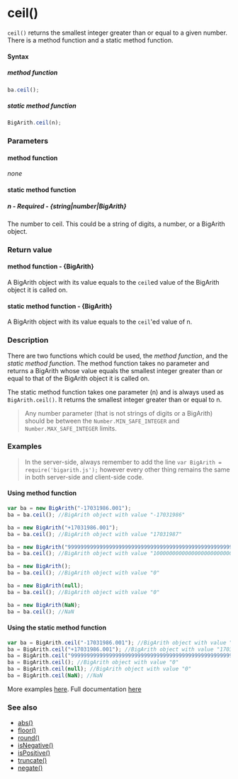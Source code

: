 # ceil()
<code>ceil()</code> returns the smallest integer greater than or equal to a given number. There is a method function and a static method function.

#### Syntax
##### method function
```javascript
ba.ceil();
```

##### static method function
```javascript
BigArith.ceil(n);
```
 
### Parameters
#### method function
*none*

#### static method function
##### n - Required - {string|number|BigArith}
The number to ceil. This could be a string of digits, a number, or a BigArith object.

### Return value
#### method function - {BigArith}
A BigArith object with its value equals to the <code>ceil</code>ed value of the BigArith object it is called on.

#### static method function - {BigArith}
A BigArith object with its value equals to the <code>ceil</code>'ed value of n.

### Description
There are two functions which could be used, the *method function*, and the *static method function*. The method function takes no parameter and returns a BigArith whose value equals the smallest integer greater than or equal to that of the BigArith object it is called on.

The static method function takes one parameter (n) and is always used as <code>BigArith.ceil()</code>. It returns the smallest integer greater than or equal to n. 

> Any number parameter (that is not strings of digits or a BigArith) should be between the <code>Number.MIN_SAFE_INTEGER</code> and <code>Number.MAX_SAFE_INTEGER</code> limits.


### Examples
> In the server-side, always remember to add the line `var BigArith = require('bigarith.js');` however every other thing remains the same in both server-side and client-side code.

#### Using method function

```javascript
var ba = new BigArith("-17031986.001");
ba = ba.ceil(); //BigArith object with value "-17031986"

ba = new BigArith("+17031986.001");
ba = ba.ceil(); //BigArith object with value "17031987"

ba = new BigArith("999999999999999999999999999999999999999999999999999999999999999999999999999999999999999999999.999");
ba = ba.ceil(); //BigArith object with value "1000000000000000000000000000000000000000000000000000000000000000000000000000000000000000000000"

ba = new BigArith();
ba = ba.ceil(); //BigArith object with value "0" 

ba = new BigArith(null);
ba = ba.ceil(); //BigArith object with value "0" 

ba = new BigArith(NaN);
ba = ba.ceil(); //NaN
```

#### Using the static method function

```javascript
var ba = BigArith.ceil("-17031986.001"); //BigArith object with value "-17031986"
ba = BigArith.ceil("+17031986.001"); //BigArith object with value "17031987"
ba = BigArith.ceil("999999999999999999999999999999999999999999999999999999999999999999999999999999999999999999999.999"); //BigArith object with value "1000000000000000000000000000000000000000000000000000000000000000000000000000000000000000000000"
ba = BigArith.ceil(); //BigArith object with value "0"
ba = BigArith.ceil(null); //BigArith object with value "0"
ba = BigArith.ceil(NaN); //NaN
```

More examples [here](https://github.com/osofem/bigarith.js/tree/master/examples/). Full documentation [here](https://github.com/osofem/bigarith.js/tree/master/documentation)

### See also
* [abs()](https://osofem.github.io/bigarith.js/documentation/abs.html)
* [floor()](https://osofem.github.io/bigarith.js/documentation/floor.html)
* [round()](https://osofem.github.io/bigarith.js/documentation/round.html)
* [isNegative()](https://osofem.github.io/bigarith.js/documentation/isnegative.html)
* [isPositive()](https://osofem.github.io/bigarith.js/documentation/ispositive.html)
* [truncate()](https://osofem.github.io/bigarith.js/documentation/truncate.html)
* [negate()](https://osofem.github.io/bigarith.js/documentation/negate.html)
